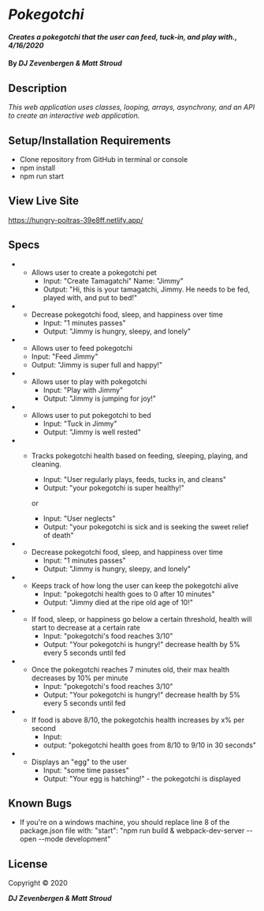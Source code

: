 # _Pokegotchi_

#### _Creates a pokegotchi that the user can feed, tuck-in, and play with., 4/16/2020_

#### By _**DJ Zevenbergen & Matt Stroud**_

## Description

_This web application uses classes, looping, arrays, asynchrony, and an API to create an interactive web application._

## Setup/Installation Requirements

* Clone repository from GitHub in terminal or console
* npm install
* npm run start

## View Live Site
https://hungry-poitras-39e8ff.netlify.app/

## Specs

* - Allows user to create a pokegotchi pet
    * Input: "Create Tamagatchi" Name: "Jimmy"
    * Output: "Hi, this is your tamagatchi, Jimmy. He needs to be fed, played with, and put to bed!"


* - Decrease pokegotchi food, sleep, and happiness over time
    * Input: "1 minutes passes"
    * Output: "Jimmy is hungry, sleepy, and lonely"


* -  Allows user to feed pokegotchi
    * Input: "Feed Jimmy"
    * Output: "Jimmy is super full and happy!"


* - Allows user to play with pokegotchi
    * Input: "Play with Jimmy"
    * Output: "Jimmy is jumping for joy!"


* - Allows user to put pokegotchi to bed
    * Input: "Tuck in Jimmy"
    * Output: "Jimmy is well rested"

* - Tracks pokegotchi health based on feeding, sleeping, playing, and cleaning.
    * Input: "User regularly plays, feeds, tucks in, and cleans"
    * Output: "your pokegotchi is super healthy!"

    or

    * Input: "User neglects"
    * Output: "your pokegotchi is sick and is seeking the sweet relief of death"

* - Decrease pokegotchi food, sleep, and happiness over time
    * Input: "1 minutes passes"
    * Output: "Jimmy is hungry, sleepy, and lonely"

* - Keeps track of how long the user can keep the pokegotchi alive
    * Input: "pokegotchi health goes to 0 after 10 minutes"
    * Output: "Jimmy died at the ripe old age of 10!"


* - If food, sleep, or happiness go below a certain threshold, health will start to decrease at a certain rate
    * Input: "pokegotchi's food reaches 3/10"
    * Output: "Your pokegotchi is hungry!" decrease health by 5% every 5 seconds until fed

  
* - Once the pokegotchi reaches 7 minutes old, their max health decreases by 10% per minute
    * Input: "pokegotchi's food reaches 3/10"
    * Output: "Your pokegotchi is hungry!" decrease health by 5% every 5 seconds until fed

    
* - If food is above 8/10, the pokegotchis health increases by x% per second
    * Input: 
    * output: "pokegotchi health goes from 8/10 to 9/10 in 30 seconds"

* - Displays an "egg" to the user
    * Input: "some time passes"
    * Output: "Your egg is hatching!" - the pokegotchi is displayed

          

## Known Bugs
* If you're on a windows machine, you should replace line 8 of the package.json file with: "start": "npm run build & webpack-dev-server --open --mode development"

## License

Copyright © 2020

**_DJ Zevenbergen & Matt Stroud_**
